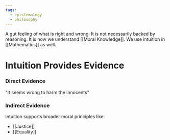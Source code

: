 ```yaml
---
tags:
  - epistemology
  - philosophy
---
```

A gut feeling of what is right and wrong. It is not necessarily backed by reasoning.
It is how we understand [[Moral Knowledge]].
We use intuition in [[Mathematics]] as well.
# Intuition Provides Evidence
### Direct Evidence
"It seems wrong to harm the innocents"
### Indirect Evidence
Intuition supports broader moral principles like:
- [[Justice]]
- [[Equality]]